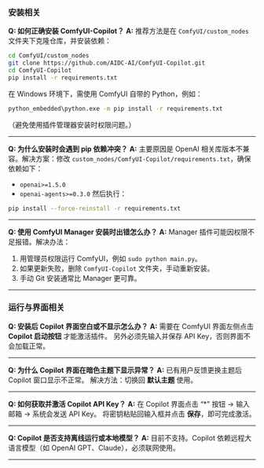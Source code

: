 ### 安装相关

**Q: 如何正确安装 ComfyUI-Copilot？**
**A:** 推荐方法是在 `ComfyUI/custom_nodes` 文件夹下克隆仓库，并安装依赖：

```bash
cd ComfyUI/custom_nodes
git clone https://github.com/AIDC-AI/ComfyUI-Copilot.git
cd ComfyUI-Copilot
pip install -r requirements.txt
```

在 Windows 环境下，需使用 ComfyUI 自带的 Python，例如：

```bash
python_embedded\python.exe -m pip install -r requirements.txt
```

（避免使用插件管理器安装时权限问题。）

---

**Q: 为什么安装时会遇到 pip 依赖冲突？**
**A:** 主要原因是 OpenAI 相关库版本不兼容。解决方案：修改
`custom_nodes/ComfyUI-Copilot/requirements.txt`，确保依赖如下：

* `openai>=1.5.0`
* `openai-agents>=0.3.0`
  然后执行：

```bash
pip install --force-reinstall -r requirements.txt
```

---

**Q: 使用 ComfyUI Manager 安装时出错怎么办？**
**A:** Manager 插件可能因权限不足报错。解决办法：

1. 用管理员权限运行 ComfyUI，例如 `sudo python main.py`。
2. 如果更新失败，删除 `ComfyUI-Copilot` 文件夹，手动重新安装。
3. 手动 Git 安装通常比 Manager 更可靠。

---

### 运行与界面相关

**Q: 安装后 Copilot 界面空白或不显示怎么办？**
**A:** 需要在 ComfyUI 界面左侧点击 **Copilot 启动按钮** 才能激活插件。
另外必须先输入并保存 API Key，否则界面不会加载正常。

---

**Q: 为什么 Copilot 界面在暗色主题下显示异常？**
**A:** 已有用户反馈更换主题后 Copilot 窗口显示不正常。
解决方法：切换回 **默认主题** 使用。

---

**Q: 如何获取并激活 Copilot API Key？**
**A:** 在 Copilot 界面点击 “*” 按钮 → 输入邮箱 → 系统会发送 API Key。
将密钥粘贴回输入框并点击 **保存**，即可完成激活。

---

**Q: Copilot 是否支持离线运行或本地模型？**
**A:** 目前不支持。Copilot 依赖远程大语言模型（如 OpenAI GPT、Claude），必须联网使用。

---